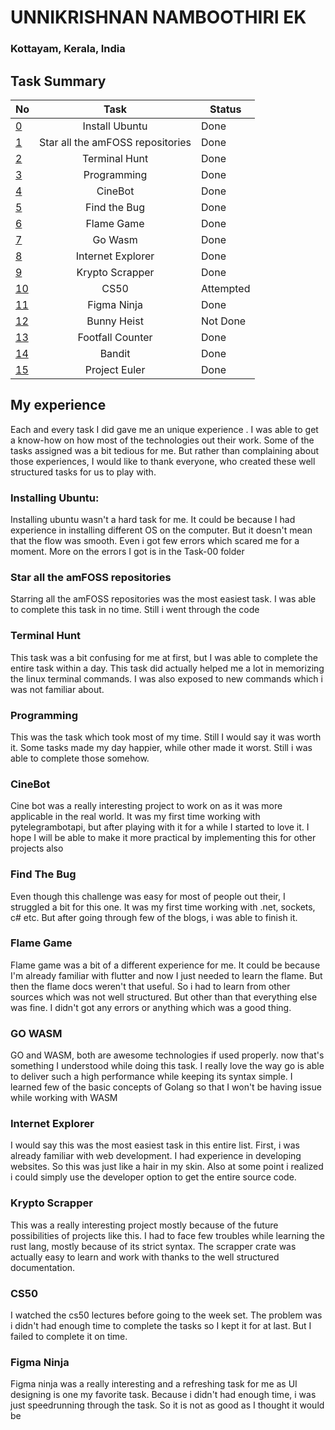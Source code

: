 # UNNIKRISHNAN NAMBOOTHIRI EK
### Kottayam, Kerala, India

## Task Summary

| **No** |             **Task**             | **Status**     |
|--------|:--------------------------------:|----------------|
| [0](https://github.com/unnikrishnanNam/amFOSS-tasks/tree/main/Task-00)      | Install Ubuntu                   | Done           |
| [1](https://github.com/unnikrishnanNam/amFOSS-tasks/tree/main/Task-01)      | Star all the amFOSS repositories | Done           |
| [2](https://github.com/unnikrishnanNam/amFOSS-tasks/tree/main/Task-02)      | Terminal Hunt                    | Done           |
| [3](https://github.com/unnikrishnanNam/amFOSS-tasks/tree/main/Task-03)      | Programming                      | Done           |
| [4](https://github.com/unnikrishnanNam/amFOSS-tasks/tree/main/Task-04)      | CineBot                          | Done           |
| [5](https://github.com/unnikrishnanNam/amFOSS-tasks/tree/main/Task-05)      | Find the Bug                     | Done           |
| [6](https://github.com/unnikrishnanNam/amFOSS-tasks/tree/main/Task-06)      | Flame Game                       | Done           |
| [7](https://github.com/unnikrishnanNam/amFOSS-tasks/tree/main/Task-07)      | Go Wasm                          | Done           |
| [8](https://github.com/unnikrishnanNam/amFOSS-tasks/tree/main/Task-08)      | Internet Explorer                | Done           |
| [9](https://github.com/unnikrishnanNam/amFOSS-tasks/tree/main/Task-09)      | Krypto Scrapper                  | Done           |
| [10](https://github.com/unnikrishnanNam/amFOSS-tasks/tree/main/Task-10)     | CS50                             | Attempted      |
| [11](https://github.com/unnikrishnanNam/amFOSS-tasks/tree/main/Task-11)     | Figma Ninja                      | Done           |
| [12](https://github.com/unnikrishnanNam/amFOSS-tasks/tree/main/Task-12)     | Bunny Heist                      | Not Done       |
| [13](https://github.com/unnikrishnanNam/amFOSS-tasks/tree/main/Task-13)     | Footfall Counter                 | Done           |
| [14](https://github.com/unnikrishnanNam/amFOSS-tasks/tree/main/Task-14)     | Bandit                           | Done           |
| [15](https://github.com/unnikrishnanNam/amFOSS-tasks/tree/main/Task-15)     | Project Euler                    | Done           |

## My experience

Each and every task I did gave me an unique experience . I was able to get a know-how on how most of the technologies out their work. Some of the tasks assigned was a bit tedious for me. But rather than complaining about those experiences,  I would like to thank everyone, who created these well structured tasks for us to play with.
### Installing Ubuntu:
Installing ubuntu wasn't a hard task for me. It could be because I had experience in installing different OS on the computer. But it doesn't mean that the flow was smooth. Even i got few errors which scared me for a moment. More on the errors I got is in the Task-00 folder
### Star all the amFOSS repositories
Starring all the amFOSS repositories was the most easiest task. I was able to complete this task in no time. Still i went through the code 
### Terminal Hunt
This task was a bit confusing for me at first, but I was able to complete the entire task within a day. This task did actually helped me a lot in memorizing the linux terminal commands. I was also exposed to new commands which i was not familiar about.
### Programming
This was the task which took most of my time. Still I would say it was worth it. Some tasks made my day happier,  while other made it worst. Still i was able to complete those somehow.
### CineBot
Cine bot was a really interesting project to work on as it was more applicable in the real world. It was my first time working with pytelegrambotapi, but after playing with it for a while I started to love it. I hope I will be able to make it more practical by implementing this for other projects also
### Find The Bug
Even though this challenge was easy for most of people out their, I struggled a bit for this one. It was my first time working with .net, sockets, c# etc. But after going through few of the blogs, i was able to finish it.
### Flame Game
Flame game was a bit of a different experience for me. It could be because I'm already familiar with flutter and now I just needed to learn the flame. But then the flame docs weren't  that useful. So i had to learn from other sources which was not well structured. But other than that everything else was fine. I didn't got any errors or anything which was a good thing.
### GO WASM
GO and WASM, both are awesome technologies if used properly. now that's something I understood while doing this task. I really love the way go is able to deliver such a high performance while keeping its syntax simple. I learned few of the basic concepts of Golang so that I won't be having issue while working with WASM
### Internet Explorer
I would say this was the most easiest task in this entire list. First, i was already familiar with web development. I had experience in developing websites. So this was just like a hair in my skin. Also at some point i realized i could simply use the developer option to get the entire source code.
### Krypto Scrapper
This was a really interesting project mostly because of the future possibilities of projects like this. I had to face few troubles while learning the rust lang, mostly because of its strict syntax. The scrapper crate was actually easy to learn and work with thanks to the well structured documentation. 
### CS50
I watched the cs50 lectures before going to the week set. The problem was i didn't had enough time to complete the tasks so I kept it for at last. But I failed to complete it on time.
### Figma Ninja
Figma ninja was a really interesting and a refreshing task for me as UI designing is one my favorite task. Because i didn't had enough time, i was just speedrunning through the task. So it is not as good as I thought it would be
 

